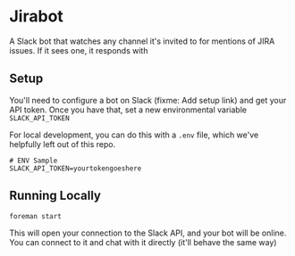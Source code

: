 # Jirabot
A Slack bot that watches any channel it's invited to for mentions of JIRA issues. If it sees one, it responds with

## Setup
You'll need to configure a bot on Slack (fixme: Add setup link) and get your API token. Once you have that, set a new environmental variable `SLACK_API_TOKEN`

For local development, you can do this with a `.env` file, which we've helpfully left out of this repo.

    # ENV Sample
    SLACK_API_TOKEN=yourtokengoeshere

## Running Locally

    foreman start

This will open your connection to the Slack API, and your bot will be online. You can connect to it and chat with it directly (it'll behave the same way)